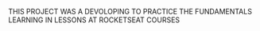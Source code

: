 THIS PROJECT WAS A DEVOLOPING TO PRACTICE THE FUNDAMENTALS LEARNING IN LESSONS AT ROCKETSEAT COURSES
